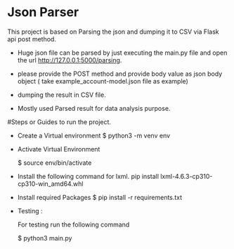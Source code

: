 # Json Parser
This project is based on Parsing the json and dumping it to CSV via Flask api post method. 
- Huge json file can be parsed by just executing the main.py file and open the url http://127.0.0.1:5000/parsing.
- please provide the POST method and provide body value as json body object ( take example_account-model.json file as example)

- dumping the result in CSV file.
- Mostly used Parsed result for data analysis purpose.

#Steps or Guides to run the project.

- Create a Virtual environment
    $ python3 -m venv env

- Activate Virtual Environment

    $ source env/bin/activate

 
- Install the following command for lxml. 
    pip install lxml-4.6.3-cp310-cp310-win_amd64.whl

- Install required Packages
   $ pip install -r requirements.txt

- Testing :
   
   For testing run the following command
   
    $ python3 main.py 



   